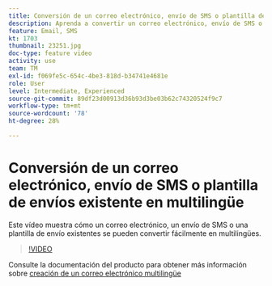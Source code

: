 ```yaml
---
title: Conversión de un correo electrónico, envío de SMS o plantilla de envíos existente en multilingüe
description: Aprenda a convertir un correo electrónico, envío de SMS o una plantilla de envío existente a multilingüe.
feature: Email, SMS
kt: 1703
thumbnail: 23251.jpg
doc-type: feature video
activity: use
team: TM
exl-id: f069fe5c-654c-4be3-818d-b34741e4681e
role: User
level: Intermediate, Experienced
source-git-commit: 89df23d00913d36b93d3be03b62c74320524f9c7
workflow-type: tm+mt
source-wordcount: '78'
ht-degree: 28%

---
```


# Conversión de un correo electrónico, envío de SMS o plantilla de envíos existente en multilingüe

Este vídeo muestra cómo un correo electrónico, un envío de SMS o una plantilla de envío existentes se pueden convertir fácilmente en multilingües.

>[!VIDEO](https://video.tv.adobe.com/v/23251?quality=12&learn=on)

Consulte la documentación del producto para obtener más información sobre [creación de un correo electrónico multilingüe](https://experienceleague.adobe.com/docs/campaign-standard/using/communication-channels/email-messages/creating-a-multilingual-email.html?lang=en)
